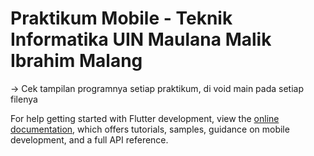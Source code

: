 # Praktikum Mobile - Teknik Informatika UIN Maulana Malik Ibrahim Malang

-> Cek tampilan programnya setiap praktikum, di void main pada setiap filenya

For help getting started with Flutter development, view the
[online documentation](https://docs.flutter.dev/), which offers tutorials,
samples, guidance on mobile development, and a full API reference.
